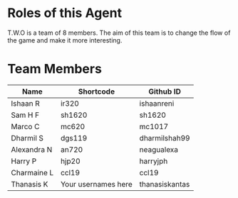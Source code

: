# Roles of this Agent
T.W.O is a team of 8 members. The aim of this team is to change the flow of the game and make it more interesting. 

# Team Members

|Name              | Shortcode             | Github ID             |
|-                 | -                     | -                     |
|Ishaan R          | ir320                 | ishaanreni            |
|Sam H F           | sh1620                | sh1620                |
|Marco C           | mc620                 | mc1017                |
|Dharmil S         | dgs119                | dharmilshah99         |
|Alexandra N       | an720                 | neagualexa            |
|Harry P           | hjp20                 | harryjph              |
|Charmaine L       | ccl19                 | ccl19                 |
|Thanasis K        | Your usernames here   | thanasiskantas        |
